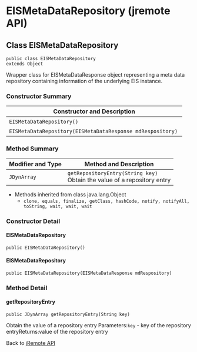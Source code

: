 # EISMetaDataRepository (jremote API)

<PageHeader />

## Class EISMetaDataRepository

```
public class EISMetaDataRepository
extends Object
```

Wrapper class for EISMetaDataResponse object representing a meta data repository containing information of the underlying EIS instance.

### Constructor Summary


| Constructor and Description<br> |
| --- |
| `EISMetaDataRepository()` <br> |
| `EISMetaDataRepository(EISMetaDataResponse mdRespository)` <br> |






### Method Summary


| Modifier and Type<br> | Method and Description<br> |
| --- | --- |
| `JDynArray`<br> | `getRepositoryEntry(String key)`<br>Obtain the value of a repository entry<br> |


- Methods inherited from class java.lang.Object
    - `clone, equals, finalize, getClass, hashCode, notify, notifyAll, toString, wait, wait, wait`

### Constructor Detail

#### EISMetaDataRepository

```
public EISMetaDataRepository()
```



#### EISMetaDataRepository

```
public EISMetaDataRepository(EISMetaDataResponse mdRespository)
```





### Method Detail

#### getRepositoryEntry

```
public JDynArray getRepositoryEntry(String key)
```

Obtain the value of a repository entry
Parameters:`key` - key of the repository entryReturns:value of the repository entry

Back to [jRemote API](../../../../jremote-api/README.md)

  
<PageFooter />
